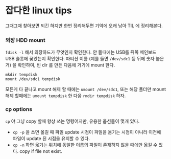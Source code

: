 # 잡다한 linux tips

그때그때 찾아보면 되긴 하지만 한번 정리해두면 기억에 오래 남아 TIL 에 정리해본다.

### 외장 HDD mount
`fdisk -l` 해서 외장하드가 무엇인지 확인한다. 안 뜰때에는 USB를 뒤쪽 메인보드 USB 슬롯에 꽂았는지 확인한다. 파티션 이름 (예를 들면 `/dev/sdc1` 등 뒤에 숫자 붙은거) 을 확인하여, 빈 dir 를 만든 다음에 거기에 mount 한다.

```
mkdir tempdisk
mount /dev/sdc1 tempdisk
```
모든게 다 끝나고 mount 해제 할 때에는 `umount /dev/sdc1`, 또는 해당 폴더만 mount 해제 할때에는 `umount tempdisk` 한 다음 `rmdir tempdisk` 하자.


### cp options
`cp` 야 그냥 copy 할때 항상 쓰는 명령어지만, 유용한 옵션들이 몇개 있다.

* `cp -p` 을 쓰면 옮길 때 파일 update 시점이 파일을 옮기는 시점이 아니라 이전에 파일이 update 된 시점을 유지할 수 있다.
* `cp -n` 하면 옮기는 위치에 동일한 이름의 파일이 존재하지 않을 때에만 옮길 수 있다. copy if file not exist.
